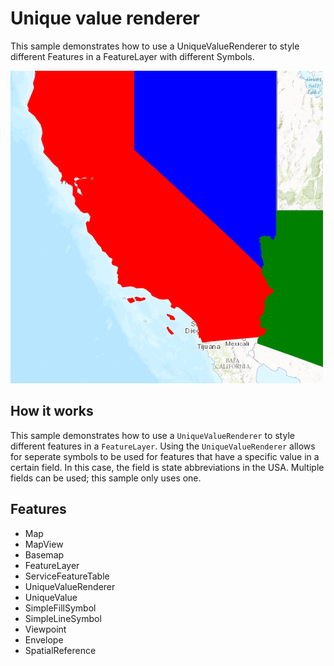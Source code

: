 # Unique value renderer

This sample demonstrates how to use a UniqueValueRenderer to style different Features in a FeatureLayer with different Symbols.

![](screenshot.png)

## How it works
This sample demonstrates how to use a `UniqueValueRenderer` to style different features in a `FeatureLayer`. Using the `UniqueValueRenderer` allows for seperate symbols to be used for features that have a specific value in a certain field. In this case, the field is state abbreviations in the USA. Multiple fields can be used; this sample only uses one.

## Features
- Map
- MapView
- Basemap
- FeatureLayer
- ServiceFeatureTable
- UniqueValueRenderer
- UniqueValue
- SimpleFillSymbol
- SimpleLineSymbol
- Viewpoint
- Envelope
- SpatialReference

